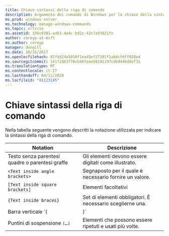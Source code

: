 ```yaml
---
title: Chiave sintassi della riga di comando
description: Argomento dei comandi di Windows per la chiave della sintassi della riga di comando, che descrive la notazione utilizzata per indicare la sintassi della riga di comando.
ms.prod: windows-server
ms.technology: manage-windows-commands
ms.topic: article
ms.assetid: 338c0381-ad63-4a4c-bd2c-42c7a93821fe
author: coreyp-at-msft
ms.author: coreyp
manager: dongill
ms.date: 10/16/2017
ms.openlocfilehash: 81fdd24a5810f1ead3ef27201f1ab4cfdff020e4
ms.sourcegitcommit: 141f2d83f70cb467eee59191197cdb9446d8ef31
ms.translationtype: MT
ms.contentlocale: it-IT
ms.lasthandoff: 04/11/2020
ms.locfileid: "81123145"
---
```

# <a name="command-line-syntax-key"></a>Chiave sintassi della riga di comando

Nella tabella seguente vengono descritti la notazione utilizzata per indicare la sintassi della riga di comando.

| Notation | Descrizione |
| -------- | ----------- |
| Testo senza parentesi quadre o parentesi graffe | Gli elementi devono essere digitati come illustrato. |
| `<Text inside angle brackets>` | Segnaposto per il quale è necessario fornire un valore. |
| `[Text inside square brackets]` | Elementi facoltativi |
| `{Text inside braces}` | Set di elementi obbligatori. È necessario sceglierne una. |
| Barra verticale `(|)`| Separatore per gli elementi che si escludono a vicenda. È necessario sceglierne una. |
| Puntini di sospensione `(…)` | Elementi che possono essere ripetuti e usati più volte. |

